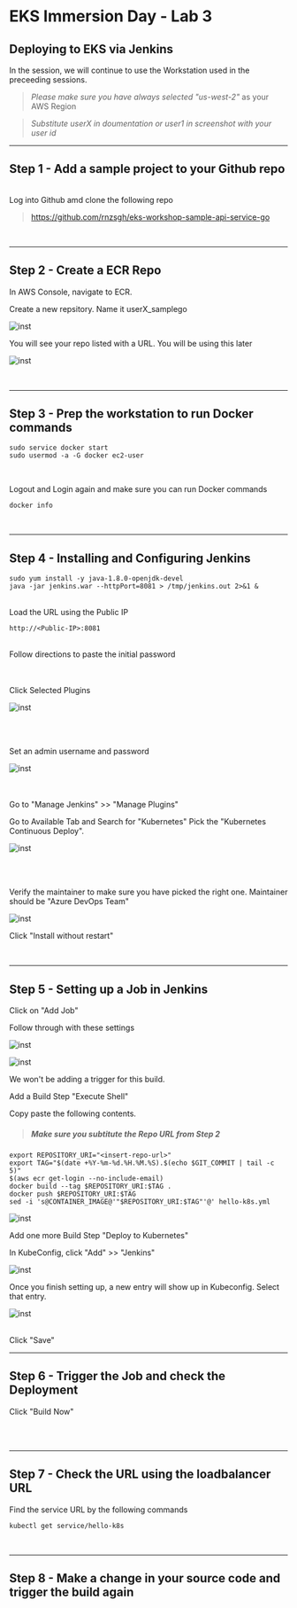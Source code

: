 
# EKS Immersion Day - Lab 3
## Deploying to EKS via Jenkins

In the session, we will continue to use the Workstation used in the preceeding sessions.

> *Please make sure you have always selected "us-west-2"* as your AWS Region

> *Substitute userX in doumentation or user1 in screenshot with your user id*


----
Step 1 - Add a sample project to your Github repo
----

<br/>
Log into Github amd clone the following repo

> https://github.com/rnzsgh/eks-workshop-sample-api-service-go


<br/>

----
Step 2 - Create a ECR Repo
----

In AWS Console, navigate to ECR.

Create a new repsitory. Name it userX_samplego

![inst](https://github.com/nclouds/immersion-day-eks/blob/master/lab3/repo_create.png)

You will see your repo listed with a URL. You will be using this later

![inst](https://github.com/nclouds/immersion-day-eks/blob/master/lab3/ecr_repo.png)

<br/>

----
Step 3 - Prep the workstation to run Docker commands
----

```
sudo service docker start
sudo usermod -a -G docker ec2-user
```

<br/>

Logout and Login again and make sure you can run Docker commands

```
docker info
```

<br/>   

----
Step 4 - Installing and Configuring Jenkins
----

```
sudo yum install -y java-1.8.0-openjdk-devel
java -jar jenkins.war --httpPort=8081 > /tmp/jenkins.out 2>&1 &
```
<br/>
Load the URL using the Public IP

```
http://<Public-IP>:8081
```

<br/>
Follow directions to paste the initial password


<br/><br/>
Click Selected Plugins

![inst](https://github.com/nclouds/immersion-day-eks/blob/master/lab3/install_selected.png)

<br/><br/>

Set an admin username and password

![inst](https://github.com/nclouds/immersion-day-eks/blob/master/lab3/admin_user.png)


<br/><br/>
Go to "Manage Jenkins" >> "Manage Plugins"

Go to Available Tab and Search for "Kubernetes"
Pick the "Kubernetes Continuous Deploy". 

![inst](https://github.com/nclouds/immersion-day-eks/blob/master/lab3/search.png)

<br/><br/>

Verify the maintainer to make sure you have picked the right one. Maintainer should be "Azure DevOps Team"

![inst](https://github.com/nclouds/immersion-day-eks/blob/master/lab3/kub_plugin.png)

Click "Install without restart"

<br/>   

----
Step 5 - Setting up a Job in Jenkins
----

Click on "Add Job"

Follow through with these settings

![inst](https://github.com/nclouds/immersion-day-eks/blob/master/lab3/config.png)

![inst](https://github.com/nclouds/immersion-day-eks/blob/master/lab3/git.png)

We won't be adding a trigger for this build.

Add a Build Step "Execute Shell"

Copy paste the following contents. 
> ##### Make sure you subtitute the Repo URL from Step 2 

```
export REPOSITORY_URI="<insert-repo-url>"
export TAG="$(date +%Y-%m-%d.%H.%M.%S).$(echo $GIT_COMMIT | tail -c 5)"
$(aws ecr get-login --no-include-email)
docker build --tag $REPOSITORY_URI:$TAG .
docker push $REPOSITORY_URI:$TAG
sed -i 's@CONTAINER_IMAGE@'"$REPOSITORY_URI:$TAG"'@' hello-k8s.yml
```

![inst](https://github.com/nclouds/immersion-day-eks/blob/master/lab3/build_stage.png)

Add one more Build Step "Deploy to Kubernetes"


In KubeConfig, click "Add" >> "Jenkins"

![inst](https://github.com/nclouds/immersion-day-eks/blob/master/lab3/credentials.png)


Once you finish setting up, a new entry will show up in Kubeconfig. Select that entry.

![inst](https://github.com/nclouds/immersion-day-eks/blob/master/lab3/deploy_stage.png)


<br/>
Click "Save"

<br/>   

----
Step 6 - Trigger the Job and check the Deployment
----

Click "Build Now"


<br/><br/>

----
Step 7 - Check the URL using the loadbalancer URL
----

Find the service URL by the following commands

```
kubectl get service/hello-k8s
```

<br/>

----
Step 8 - Make a change in your source code and trigger the build again
----

